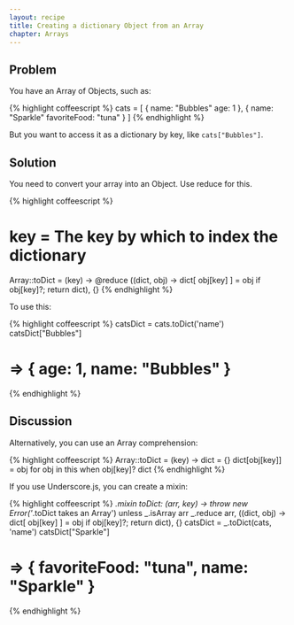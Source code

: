 ```yaml
---
layout: recipe
title: Creating a dictionary Object from an Array
chapter: Arrays
---
```

## Problem

You have an Array of Objects, such as:

{% highlight coffeescript %}
cats = [
  {
    name: "Bubbles"
    age: 1
  },
  {
    name: "Sparkle"
    favoriteFood: "tuna"
  }
]
{% endhighlight %}

But you want to access it as a dictionary by key, like `cats["Bubbles"]`.

## Solution

You need to convert your array into an Object. Use reduce for this.

{% highlight coffeescript %}
# key = The key by which to index the dictionary
Array::toDict = (key) ->
  @reduce ((dict, obj) -> dict[ obj[key] ] = obj if obj[key]?; return dict), {}
{% endhighlight %}

To use this:

{% highlight coffeescript %}
  catsDict = cats.toDict('name')
  catsDict["Bubbles"]
  # => { age: 1, name: "Bubbles" }
{% endhighlight %}

## Discussion

Alternatively, you can use an Array comprehension:

{% highlight coffeescript %}
Array::toDict = (key) ->
  dict = {}
  dict[obj[key]] = obj for obj in this when obj[key]?
  dict
{% endhighlight %}

If you use Underscore.js, you can create a mixin:

{% highlight coffeescript %}
_.mixin toDict: (arr, key) ->
    throw new Error('_.toDict takes an Array') unless _.isArray arr
    _.reduce arr, ((dict, obj) -> dict[ obj[key] ] = obj if obj[key]?; return dict), {}
catsDict = _.toDict(cats, 'name')
catsDict["Sparkle"]
# => { favoriteFood: "tuna", name: "Sparkle" }
{% endhighlight %}